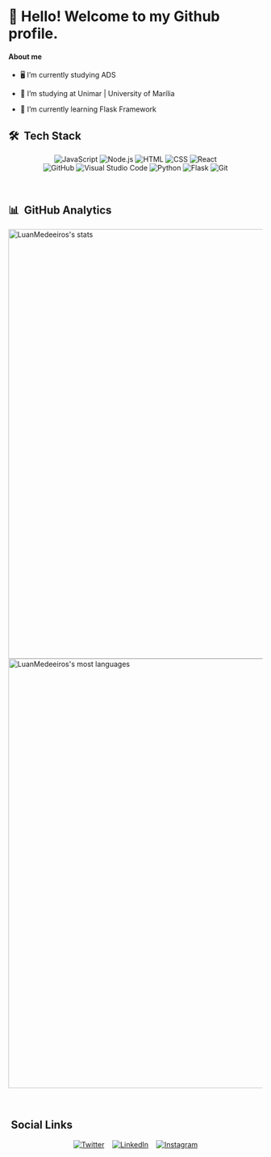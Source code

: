 # 👋 Hello! Welcome to my Github profile.

#### About me

- 🖥️  I’m currently studying ADS

- 🔭 I’m studying at Unimar | University of Marília

- 🌱 I’m currently learning Flask Framework

## 🛠 &nbsp;Tech Stack

<p align="center">
  <img src="https://img.shields.io/badge/-JavaScript-05122A?style=for-the-badge&logo=javascript" alt="JavaScript">
  <img src="https://img.shields.io/badge/-Node.js-05122A?style=for-the-badge&logo=node.js" alt="Node.js">
  <img src="https://img.shields.io/badge/-HTML-05122A?style=for-the-badge&logo=HTML5" alt="HTML">
  <img src="https://img.shields.io/badge/-CSS-05122A?style=for-the-badge&logo=CSS3&logoColor=1572B6" alt="CSS">
  <img src="https://img.shields.io/badge/-React-05122A?style=for-the-badge&logo=react" alt="React">
  <br>
  <img src="https://img.shields.io/badge/-GitHub-05122A?style=for-the-badge&logo=github" alt="GitHub">
  <img src="https://img.shields.io/badge/-Visual%20Studio%20Code-05122A?style=for-the-badge&logo=visual-studio-code&logoColor=007ACC" alt="Visual Studio Code">
  <img src="https://img.shields.io/badge/-Python-05122A?style=for-the-badge&logo=python&logoColor=yellow" alt="Python">
  <img src="https://img.shields.io/badge/-Flask-05122A?style=for-the-badge&logo=flask&logoColor=black" alt="Flask">
  <img src="https://img.shields.io/badge/-Git-05122A?style=for-the-badge&logo=git&logoColor=F05032" alt="Git">
</p>



<br>

## 📊 &nbsp;GitHub Analytics

<p align="left">
<img width="850em" src="https://github-readme-stats.vercel.app/api?username=LuanMedeeiros&show_icons=true&theme=jolly" alt="LuanMedeeiros's stats"/>
<img width="850em" src="https://github-readme-stats.vercel.app/api/top-langs/?username=LuanMedeeiros&layout=compact&theme=jolly" alt="LuanMedeeiros's most languages"/>
</p>

<br>

## &nbsp;Social Links

<p align="center">
  <a href="https://twitter.com/Lupmalves" target="_blank"><img src="https://img.shields.io/badge/-Twitter-1DA1F2?style=for-the-badge&logo=twitter&logoColor=white" alt="Twitter"></a>&nbsp;&nbsp;&nbsp;
  <a href="https://linkedin.com/in/luan-medeiros-47a0a5231/" target="_blank"><img src="https://img.shields.io/badge/-LinkedIn-0077B5?style=for-the-badge&logo=linkedin&logoColor=white" alt="LinkedIn"></a>&nbsp;&nbsp;&nbsp;
  <a href="https://instagram.com/luan_meedeiros" target="_blank"><img src="https://img.shields.io/badge/-Instagram-E4405F?style=for-the-badge&logo=instagram&logoColor=white" alt="Instagram"></a>
</p>


